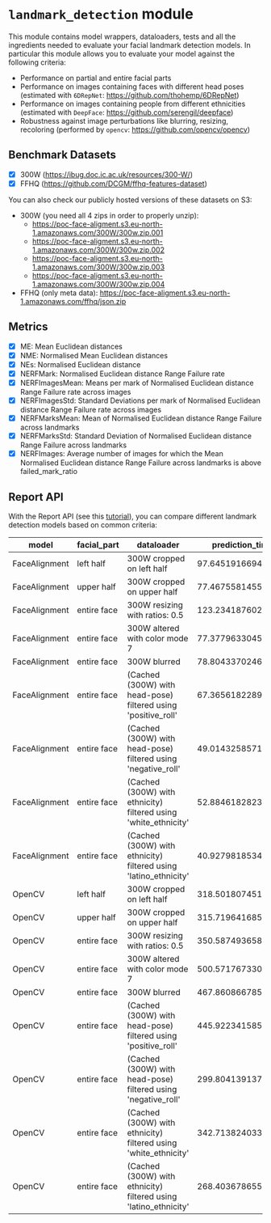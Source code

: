 # `landmark_detection` module

This module contains model wrappers, dataloaders, tests and all the ingredients needed to evaluate your facial landmark detection models.
In particular this module allows you to evaluate your model against the following criteria:

- Performance on partial and entire facial parts
- Performance on images containing faces with different head poses (estimated with `6DRepNet`: https://github.com/thohemp/6DRepNet)
- Performance on images containing people from different ethnicities (estimated with `DeepFace`: https://github.com/serengil/deepface)
- Robustness against image perturbations like blurring, resizing, recoloring (performed by `opencv`: https://github.com/opencv/opencv)

## Benchmark Datasets

- [x] 300W (https://ibug.doc.ic.ac.uk/resources/300-W/)
- [x] FFHQ (https://github.com/DCGM/ffhq-features-dataset)

You can also check our publicly hosted versions of these datasets on S3:

- 300W (you need all 4 zips in order to properly unzip):
  - https://poc-face-aligment.s3.eu-north-1.amazonaws.com/300W/300w.zip.001
  - https://poc-face-aligment.s3.eu-north-1.amazonaws.com/300W/300w.zip.002
  - https://poc-face-aligment.s3.eu-north-1.amazonaws.com/300W/300w.zip.003
  - https://poc-face-aligment.s3.eu-north-1.amazonaws.com/300W/300w.zip.004
- FFHQ (only meta data): https://poc-face-aligment.s3.eu-north-1.amazonaws.com/ffhq/json.zip

## Metrics

- [x] ME: Mean Euclidean distances
- [x] NME: Normalised Mean Euclidean distances
- [x] NEs: Normalised Euclidean distance
- [x] NERFMark: Normalised Euclidean distance Range Failure rate
- [x] NERFImagesMean: Means per mark of Normalised Euclidean distance Range Failure rate across images
- [x] NERFImagesStd: Standard Deviations per mark of Normalised Euclidean distance Range Failure rate across images
- [x] NERFMarksMean: Mean of Normalised Euclidean distance Range Failure across landmarks
- [x] NERFMarksStd: Standard Deviation of Normalised Euclidean distance Range Failure across landmarks
- [x] NERFImages: Average number of images for which the Mean Normalised Euclidean distance Range Failure across landmarks is above failed_mark_ratio

## Report API

With the Report API (see this [tutorial](https://github.com/Giskard-AI/giskard-vision/blob/main/examples/landmark_detection/demo/report_example.ipynb)), you can compare different landmark detection models based on common criteria:

| model         | facial_part | dataloader                                                       | prediction_time    | prediction_fail_rate | test     | metric   | metric_value          | threshold | passed |
| ------------- | ----------- | ---------------------------------------------------------------- | ------------------ | -------------------- | -------- | -------- | --------------------- | --------- | ------ |
| FaceAlignment | left half   | 300W cropped on left half                                        | 97.64519166946411  | 0.9682598039215686   | TestDiff | NME_mean | -0.6270140467909668   | -0.1      | True   |
| FaceAlignment | upper half  | 300W cropped on upper half                                       | 77.46755814552307  | 0.9717647058823531   | TestDiff | NME_mean | -0.5872951283705911   | -0.1      | True   |
| FaceAlignment | entire face | 300W resizing with ratios: 0.5                                   | 123.23418760299683 | 0.7333333333333334   | TestDiff | NME_mean | 0.691124289647057     | -0.1      | False  |
| FaceAlignment | entire face | 300W altered with color mode 7                                   | 77.37796330451965  | 0.9433333333333334   | TestDiff | NME_mean | 0.1528227546821107    | -0.1      | False  |
| FaceAlignment | entire face | 300W blurred                                                     | 78.80433702468872  | 0.9433333333333334   | TestDiff | NME_mean | 0.4485028281715859    | -0.1      | False  |
| FaceAlignment | entire face | (Cached (300W) with head-pose) filtered using 'positive_roll'    | 67.36561822891235  | 0.9494444444444445   | TestDiff | NME_mean | -0.6114389114615163   | -0.1      | True   |
| FaceAlignment | entire face | (Cached (300W) with head-pose) filtered using 'negative_roll'    | 49.014325857162476 | 0.9341666666666667   | TestDiff | NME_mean | 1.9908284160203964    | -0.1      | False  |
| FaceAlignment | entire face | (Cached (300W) with ethnicity) filtered using 'white_ethnicity'  | 52.884618282318115 | 0.9502380952380953   | TestDiff | NME_mean | -0.6958879513605254   | -0.1      | True   |
| FaceAlignment | entire face | (Cached (300W) with ethnicity) filtered using 'latino_ethnicity' | 40.92798185348511  | 0.892719298245614    | TestDiff | NME_mean | 3.921029281044724     | -0.1      | False  |
| OpenCV        | left half   | 300W cropped on left half                                        | 318.50180745124817 | 0.6590196078431383   | TestDiff | NME_mean | -0.9442484884517959   | -0.1      | True   |
| OpenCV        | upper half  | 300W cropped on upper half                                       | 315.71964168548584 | 0.7388235294117642   | TestDiff | NME_mean | -0.9477253240397336   | -0.1      | True   |
| OpenCV        | entire face | 300W resizing with ratios: 0.5                                   | 350.5874936580658  | 0.11166666666666666  | TestDiff | NME_mean | -0.10061654799005515  | -0.1      | True   |
| OpenCV        | entire face | 300W altered with color mode 7                                   | 500.5717673301697  | 0.10166666666666667  | TestDiff | NME_mean | -0.013677639308832042 | -0.1      | False  |
| OpenCV        | entire face | 300W blurred                                                     | 467.86086678504944 | 0.09166666666666667  | TestDiff | NME_mean | -0.1246336933010053   | -0.1      | True   |
| OpenCV        | entire face | (Cached (300W) with head-pose) filtered using 'positive_roll'    | 445.9223415851593  | 0.10611111111111111  | TestDiff | NME_mean | 0.2406076074008484    | -0.1      | False  |
| OpenCV        | entire face | (Cached (300W) with head-pose) filtered using 'negative_roll'    | 299.80413913726807 | 0.10750000000000001  | TestDiff | NME_mean | -0.41689603775276546  | -0.1      | True   |
| OpenCV        | entire face | (Cached (300W) with ethnicity) filtered using 'white_ethnicity'  | 342.7138240337372  | 0.07119047619047619  | TestDiff | NME_mean | -0.04627581029240002  | -0.1      | False  |
| OpenCV        | entire face | (Cached (300W) with ethnicity) filtered using 'latino_ethnicity' | 268.4036786556244  | 0.05333333333333334  | TestDiff | NME_mean | -0.45050124896525745  | -0.1      | True   |
